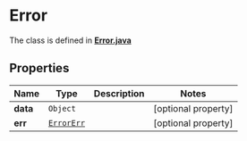 

# Error

The class is defined in **[Error.java](../../src/main/java/org/openapitools/model/Error.java)**

## Properties

Name | Type | Description | Notes
------------ | ------------- | ------------- | -------------
**data** | `Object` |  |  [optional property]
**err** | [`ErrorErr`](ErrorErr.md) |  |  [optional property]




